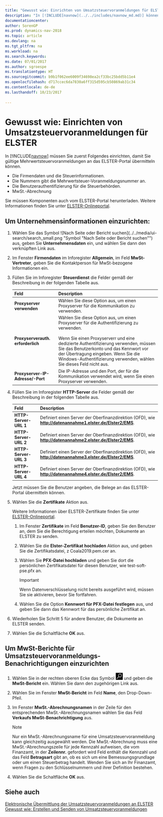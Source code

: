 ```yaml
---
title: "Gewusst wie: Einrichten von Umsatzsteuervoranmeldungen für ELSTER"
description: "In [!INCLUDE[navnow](../../includes/navnow_md.md)] können Sie die Umsatzsteuervoranmeldungsdatei-Benachrichtigung elektronisch an das ELSTER-Portal übermitteln."
documentationcenter: 
author: SorenGP
ms.prod: dynamics-nav-2018
ms.topic: article
ms.devlang: na
ms.tgt_pltfrm: na
ms.workload: na
ms.search.keywords: 
ms.date: 07/01/2017
ms.author: sgroespe
ms.translationtype: HT
ms.sourcegitcommit: b9b1f062ee6009f34698ea2cf33bc25bdd5b11e4
ms.openlocfilehash: d717ccec6da7830a6ff315d595cb50869ab31c34
ms.contentlocale: de-de
ms.lasthandoff: 10/23/2017

---
```

# <a name="how-to-set-up-sales-vat-advance-notifications-for-elster"></a>Gewusst wie: Einrichten von Umsatzsteuervoranmeldungen für ELSTER
In [!INCLUDE[navnow](../../includes/navnow_md.md)] müssen Sie zuerst Folgendes einrichten, damit Sie gültige Mehrwertsteuervoranmeldungen an das ELSTER-Portal übermitteln können.  

- Die Firmendaten und die Steuerinformationen.  
- Die Nummern gibt die Mehrwertsteuer-Voranmeldungsnummer an.  
- Die Benutzerauthentifizierung für die Steuerbehörden.  
- MwSt.-Abrechnung  

Sie müssen Komponenten auch vom ELSTER-Portal herunterladen. Weitere Informationen finden Sie unter [ELSTER-Onlineportal](http://go.microsoft.com/fwlink/?LinkId=155998).  

## <a name="to-set-up-company-information"></a>Um Unternehmensinformationen einzurichten:  

1.  Wählen Sie das Symbol ![Nach Seite oder Bericht suchen](../../media/ui-search/search_small.png "Symbol "Nach Seite oder Bericht suchen"") aus, geben Sie **Unternehmensdaten** ein, und wählen Sie dann den verknüpften Link aus.  
2.  Im Fenster **Firmendaten** im Inforegister **Allgemein**, im Feld **MwSt-Vertreter**, geben Sie die Kontaktperson für MwSt-bezogene Informationen ein.  
3.  Füllen Sie im Inforegister **Steuerdienst** die Felder gemäß der Beschreibung in der folgenden Tabelle aus.  

    |Feld|Description|  
    |------------------------------------|---------------------------------------|  
    |**Proxyserver verwenden**|Wählen Sie diese Option aus, um einen Proxyserver für die Kommunikation zu verwenden.|  
    |**Proxyserverauth. erforderlich**|Wählen Sie diese Option aus, um einen Proxyserver für die Authentifizierung zu verwenden.<br /><br /> Wenn Sie einen Proxyserverr und eine dedizierte Authentifizierung verwenden, müssen Sie das Benutzerkonto und das Kennwort vor der Übertragung eingeben. Wenn Sie die Windows-Authentifizierung verwenden, wählen Sie dieses Feld nicht aus.|  
    |**Proxyserver-IP-Adresse/-Port**|Die IP-Adresse und den Port, der für die Kommunikation verwendet wird, wenn Sie einen Proxyserver verwenden.|  

4.  Füllen Sie im Inforegister **HTTP-Server** die Felder gemäß der Beschreibung in der folgenden Tabelle aus.  

    |Feld|Description|  
    |---------------------------------|---------------------------------------|  
    |**HTTP-Server-URL 1**|Definiert einen Server der Oberfinanzdirektion (OFD), wie **http://datenannahme1.elster.de/Elster2/EMS**.|  
    |**HTTP-Server-URL 2**|Definiert einen Server der Oberfinanzdirektion (OFD), wie **http://datenannahme2.elster.de/Elster2/EMS**.|  
    |**HTTP-Server-URL 3**|Definiert einen Server der Oberfinanzdirektion (OFD), wie **http://datenannahme3.elster.de/Elster2/EMS**.|  
    |**HTTP-Server-URL 4**|Definiert einen Server der Oberfinanzdirektion (OFD), wie **http://datenannahme4.elster.de/Elster2/EMS**.|  

    Jetzt müssen Sie die Benutzer angeben, die Belege an das ELSTER-Portal übermitteln können.  

5.  Wählen Sie die **Zertifikate** Aktion aus.  

    Weitere Informationen über ELSTER-Zertifikate finden Sie unter [ELSTER-Onlineportal](http://go.microsoft.com/fwlink/?LinkId=155998).  

    1.  Im Fenster **Zertifikate** im Feld **Benutzer-ID**, geben Sie den Benutzer an, dem Sie die Berechtigung erteilen möchten, Dokumente an ELSTER zu senden.  
    2.  Wählen Sie die **Elster-Zertifikat hochladen** Aktion aus, und geben Sie die Zertifikatsdatei, z Coala2019.pem.cer an.  
    3.  Wählen Sie **PFX-Datei hochladen** und geben Sie dort die persönlichen Zertifikatsdatei für diesen Benutzer, wie test-soft-pse.pfx an.  

        > [!IMPORTANT]  
        >  Wenn Datenverschlüsselung nicht bereits ausgeführt wird, müssen Sie sie aktivieren, bevor Sie fortfahren.

    4.  Wählen Sie die Option **Kennwort für PFX-Datei festlegen** aus, und geben Sie dann das Kennwort für das persönliche Zertifikat an.  

6.  Wiederholen Sie Schritt 5 für andere Benutzer, die Dokumente an ELSTER senden.  
7.  Wählen Sie die Schaltfläche **OK** aus.  

## <a name="to-set-up-a-vat-statement-for-sales-vat-advance-notifications"></a>Um MwSt-Berichte für Umsatzsteuervoranmeldungs-Benachrichtigungen einzurichten  

1.  Wählen Sie in der rechten oberen Ecke das Symbol ![Nach Seite oder Bericht suchen](../../media/ui-search/search_small.png "Nach Seite oder Bericht suchen") und geben die **MwSt-Bericht** ein. Wählen Sie dann den zugehörigen Link aus.  
2.  Wählen Sie im Fenster **MwSt-Bericht** im Feld **Name**, den Drop-Down-Pfeil.  
3.  Im Fenster **MwSt.-Abrechnungsnamen** in der Zeile für den entsprechenden MwSt.-Abrechnungsnamen wählen Sie das Feld **Verkaufs MwSt-Benachrichtigung** aus.  

    > [!NOTE]  
    >  Nur ein MwSt.-Abrechnungsname für eine Umsatzsteuervoranmeldung kann gleichzeitig ausgewählt werden. Die MwSt.-Abrechnung muss eine MwSt.-Abrechnungszeile für jede Kennzahl aufweisen, die vom Finanzamt, in der **Zeilennr.** gefordert wird Feld enthält die Kennzahl und das Feld **Betragsart** gibt an, ob es sich um eine Bemessungsgrundlage oder um einen Steuerbetrag handelt. Wenden Sie sich an Ihr Finanzamt, wenn Fragen zu den Schlüsselnummern und ihrer Definition bestehen.  

4.  Wählen Sie die Schaltfläche **OK** aus.  

## <a name="see-also"></a>Siehe auch  
 [Elektronische Übermittlung der Umsatzsteuervoranmeldungen an ELSTER](electronic-submission-of-sales-vat-advance-notifications-to-elster.md)   
 [Gewusst wie: Erstellen und Senden von Umsatzsteuervoranmeldungen](how-to-create-and-submit-sales-vat-advance-notifications.md)

